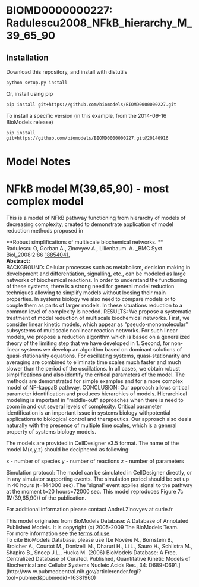 # BIOMD0000000227: Radulescu2008_NFkB_hierarchy_M_39_65_90

## Installation

Download this repository, and install with distutils

`python setup.py install`

Or, install using pip

`pip install git+https://github.com/biomodels/BIOMD0000000227.git`

To install a specific version (in this example, from the 2014-09-16 BioModels release)

`pip install git+https://github.com/biomodels/BIOMD0000000227.git@20140916`


# Model Notes


# NFkB model M(39,65,90) - most complex model

This is a model of NFkB pathway functioning from hierarchy of models of
decreasing complexity, created to demonstrate application of model reduction
methods proposed in

**Robust simplifications of multiscale biochemical networks. **   
Radulescu O, Gorban A., Zinovyev A., Lilienbaum. A. _BMC Syst Biol_2008:2:86
[18854041](http://www.ncbi.nlm.nih.gov/pubmed/18854041),  
**Abstract:**   
BACKGROUND: Cellular processes such as metabolism, decision making in
development and differentiation, signalling, etc., can be modeled as large
networks of biochemical reactions. In order to understand the functioning of
these systems, there is a strong need for general model reduction techniques
allowing to simplify models without loosing their main properties. In systems
biology we also need to compare models or to couple them as parts of larger
models. In these situations reduction to a common level of complexity is
needed. RESULTS: We propose a systematic treatment of model reduction of
multiscale biochemical networks. First, we consider linear kinetic models,
which appear as "pseudo-monomolecular" subsystems of multiscale nonlinear
reaction networks. For such linear models, we propose a reduction algorithm
which is based on a generalized theory of the limiting step that we have
developed in 1. Second, for non-linear systems we develop an algorithm based
on dominant solutions of quasi-stationarity equations. For oscillating
systems, quasi-stationarity and averaging are combined to eliminate time
scales much faster and much slower than the period of the oscillations. In all
cases, we obtain robust simplifications and also identify the critical
parameters of the model. The methods are demonstrated for simple examples and
for a more complex model of NF-kappaB pathway. CONCLUSION: Our approach allows
critical parameter identification and produces hierarchies of models.
Hierarchical modeling is important in "middle-out" approaches when there is
need to zoom in and out several levels of complexity. Critical parameter
identification is an important issue in systems biology withpotential
applications to biological control and therapeutics. Our approach also deals
naturally with the presence of multiple time scales, which is a general
property of systems biology models.

The models are provided in CellDesigner v3.5 format. The name of the model
M(x,y,z) should be deciphered as following:

x - number of species y - number of reactions z - number of parameters

Simulation protocol: The model can be simulated in CellDesigner directly, or
in any simulator supporting events. The simulation period should be set up in
40 hours (t=144000 sec). The 'signal' event applies signal to the pathway at
the moment t=20 hours=72000 sec. This model reproduces Figure 7c (M(39,65,90))
of the publication.

For additional information please contact Andrei.Zinovyev at curie.fr

This model originates from BioModels Database: A Database of Annotated
Published Models. It is copyright (c) 2005-2009 The BioModels Team.  
For more information see the [terms of
use](http://www.ebi.ac.uk/biomodels/legal.html).  
To cite BioModels Database, please use [Le Novère N., Bornstein B., Broicher
A., Courtot M., Donizelli M., Dharuri H., Li L., Sauro H., Schilstra M.,
Shapiro B., Snoep J.L., Hucka M. (2006) BioModels Database: A Free,
Centralized Database of Curated, Published, Quantitative Kinetic Models of
Biochemical and Cellular Systems Nucleic Acids Res., 34: D689-D691.](http://ww
w.pubmedcentral.nih.gov/articlerender.fcgi?tool=pubmed&pubmedid=16381960)


